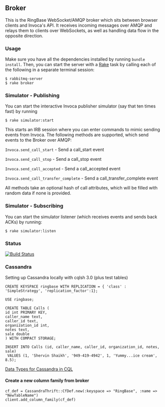 ## Broker

This is the RingBase WebSocket/AMQP broker which sits between browser clients and Invoca's API.
It receives incoming messages over AMQP and relays them to clients over WebSockets, as well
as handling data flow in the opposite direction.

### Usage

Make sure you have all the dependencies installed by running `bundle install`. Then, you can start
the server with a [Rake](http://rake.rubyforge.org/) task by calling each of the following in a separate terminal session:

```
$ rabbitmq-server
$ rake broker
```

### Simulator - Publishing
You can start the interactive Invoca publisher simulator (say that ten times fast) by running

```
$ rake simulator:start
```

This starts an IRB session where you can enter commands to mimic sending events from Invoca.
The following methods are supported, which send events to the Broker over AMQP:

`Invoca.send_call_start` - Send a call_start event

`Invoca.send_call_stop` - Send a call_stop event

`Invoca.send_call_accepted` - Send a call_accepted event

`Invoca.send_call_transfer_complete` - Send a call_transfer_complete event

All methods take an optional hash of call attributes, which will be filled with random data if none is provided.


### Simulator - Subscribing
You can start the simulator listener (which receives events and sends back ACKs) by running:

```
$ rake simulator:listen
```




### Status
[![Build Status](https://travis-ci.org/RingBase/broker.png?branch=master)](https://travis-ci.org/RingBase/broker)

### Cassandra
Setting up Cassandra locally with cqlsh 3.0 (plus test tables)
```
CREATE KEYSPACE ringbase WITH REPLICATION = { 'class' : 'SimpleStrategy', 'replication_factor':1};

USE ringbase;

CREATE TABLE Calls (
id int PRIMARY KEY,
caller_name text,
caller_id text,
organization_id int,
notes text,
sale double
) WITH COMPACT STORAGE;

INSERT INTO Calls (id, caller_name, caller_id, organization_id, notes, sale)
 VALUES (1, 'Shervin Shaikh', '949-419-4942', 1, 'Yummy...ice cream', 8.5);
```
[Data Types for Cassandra in CQL](http://www.datastax.com/documentation/cql/3.0/cql/cql_reference/cql_data_types_c.html)



#### Create a new column family from broker
```
cf_def = CassandraThrift::CfDef.new(:keyspace => "RingBase", :name => "NewTableName")
client.add_column_family(cf_def)
```